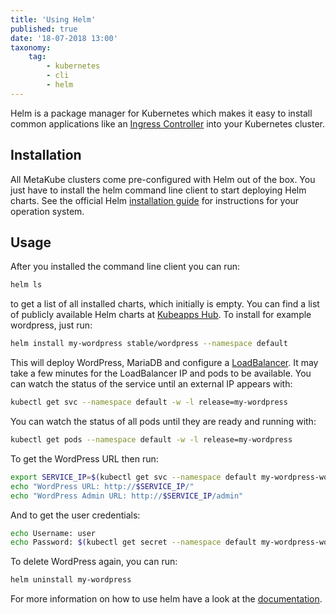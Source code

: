 ```yaml
---
title: 'Using Helm'
published: true
date: '18-07-2018 13:00'
taxonomy:
    tag:
        - kubernetes
        - cli
        - helm
---
```


Helm is a package manager for Kubernetes which makes it easy to install common applications like an [Ingress Controller](../15.create-an-ingress-controller/default.en.md) into your Kubernetes cluster.

## Installation

All MetaKube clusters come pre-configured with Helm out of the box. You just have to install the helm command line client to start deploying Helm charts. See the official Helm [installation guide](https://docs.helm.sh/using_helm/#installing-the-helm-client) for instructions for your operation system.

## Usage

After you installed the command line client you can run:

```bash
helm ls
```

to get a list of all installed charts, which initially is empty. You can find a list of publicly available Helm charts at [Kubeapps Hub](https://hub.kubeapps.com/). To install for example wordpress, just run:

```bash
helm install my-wordpress stable/wordpress --namespace default
```

This will deploy WordPress, MariaDB and configure a [LoadBalancer](../13.create-a-load-balancer/default.en.md). It may take a few minutes for the LoadBalancer IP and pods to be available. You can watch the status of the service until an external IP appears with:

```bash
kubectl get svc --namespace default -w -l release=my-wordpress
```

You can watch the status of all pods until they are ready and running with:

```bash
kubectl get pods --namespace default -w -l release=my-wordpress
```

To get the WordPress URL then run:

```bash
export SERVICE_IP=$(kubectl get svc --namespace default my-wordpress-wordpress -o jsonpath='{.status.loadBalancer.ingress[0].ip}')
echo "WordPress URL: http://$SERVICE_IP/"
echo "WordPress Admin URL: http://$SERVICE_IP/admin"
```

And to get the user credentials:

```bash
echo Username: user
echo Password: $(kubectl get secret --namespace default my-wordpress-wordpress -o jsonpath="{.data.wordpress-password}" | base64 --decode)
```

To delete WordPress again, you can run:

```bash
helm uninstall my-wordpress
```

For more information on how to use helm have a look at the [documentation](https://docs.helm.sh/using_helm/).
